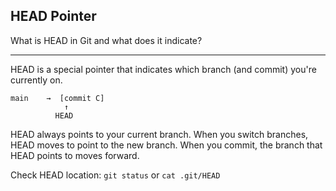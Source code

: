 ## HEAD Pointer

What is HEAD in Git and what does it indicate?

---

HEAD is a special pointer that indicates which branch (and commit) you're currently on.

```
main    →  [commit C]
            ↑
          HEAD
```

HEAD always points to your current branch. When you switch branches, HEAD moves to point to the new branch. When you commit, the branch that HEAD points to moves forward.

Check HEAD location: `git status` or `cat .git/HEAD`

